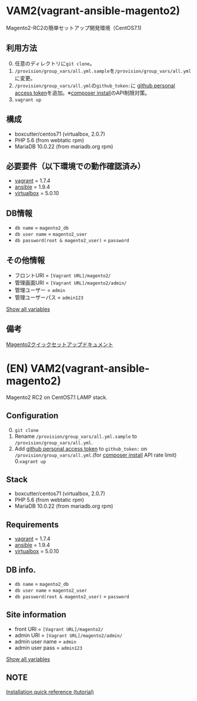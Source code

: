 # VAM2(vagrant-ansible-magento2)
Magento2-RC2の簡単セットアップ開発環境（CentOS7.1)

## 利用方法
0. 任意のディレクトリに`git clone`。
0. `/provision/group_vars/all.yml.sample`を`/provision/group_vars/all.yml`に変更。
0. `/provision/group_vars/all.yml`の`github_token:`に [github personal access token](https://help.github.com/articles/creating-an-access-token-for-command-line-use/)を追加。※[composer install](https://getcomposer.org/doc/articles/troubleshooting.md#api-rate-limit-and-oauth-tokens)のAPI制限対策。
0. `vagrant up`

## 構成
- boxcutter/centos71 (virtualbox, 2.0.7)
- PHP 5.6 (from webtatic rpm)
- MariaDB 10.0.22 (from mariadb.org rpm)

## 必要要件（以下環境での動作確認済み）
- [vagrant](https://www.vagrantup.com/) = 1.7.4
- [ansible](http://www.ansible.com/) = 1.9.4
- [virtualbox](https://www.virtualbox.org/wiki/Downloads) = 5.0.10

## DB情報
- `db name` = `magento2_db`
- `db user name` = `magento2_user`
- `db password(root & magento2_user)` = `password`

## その他情報
- フロントURI = `[Vagrant URL]/magento2/`
- 管理画面URI = `[Vagrant URL]/magento2/admin/`
- 管理ユーザー = `admin`
- 管理ユーザーパス = `admin123`

[Show all variables](provision/group_vars/all.yml.sample)

## 備考
[Magento2クイックセットアップドキュメント](http://devdocs.magento.com/guides/v2.0/install-gde/install-quick-ref.html)

# (EN) VAM2(vagrant-ansible-magento2)
Magento2 RC2 on CentOS7.1 LAMP stack.

## Configuration
0. `git clone`
0. Rename `/provision/group_vars/all.yml.sample` to `/provision/group_vars/all.yml`.
0. Add [github personal access token](https://help.github.com/articles/creating-an-access-token-for-command-line-use/) to `github_token:` on `/provision/group_vars/all.yml`.(for [composer install](https://getcomposer.org/doc/articles/troubleshooting.md#api-rate-limit-and-oauth-tokens) API rate limit)
0.`vagrant up`

## Stack
- boxcutter/centos71 (virtualbox, 2.0.7)
- PHP 5.6 (from webtatic rpm)
- MariaDB 10.0.22 (from mariadb.org rpm)

## Requirements
- [vagrant](https://www.vagrantup.com/) = 1.7.4
- [ansible](http://www.ansible.com/) = 1.9.4
- [virtualbox](https://www.virtualbox.org/wiki/Downloads) = 5.0.10

## DB info.
- `db name` = `magento2_db`
- `db user name` = `magento2_user`
- `db password(root & magento2_user)` = `password`

## Site information
- front URI = `[Vagrant URL]/magento2/`
- admin URI = `[Vagrant URL]/magento2/admin/`
- admin user name = `admin`
- admin user pass = `admin123`

[Show all variables](provision/group_vars/all.yml.sample)

## NOTE
[Installation quick reference (tutorial)](http://devdocs.magento.com/guides/v2.0/install-gde/install-quick-ref.html)
